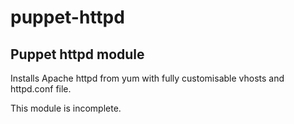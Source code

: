 puppet-httpd
============
Puppet httpd module
------------

Installs Apache httpd from yum with fully customisable vhosts and httpd.conf file.

This module is incomplete.